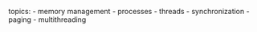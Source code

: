 topics:
    - memory management
    - processes
    - threads
    - synchronization
    - paging
    - multithreading